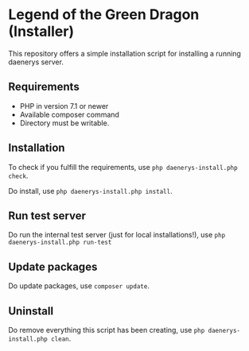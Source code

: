 # Legend of the Green Dragon (Installer)

This repository offers a simple installation script for installing a running daenerys server.

## Requirements

- PHP in version 7.1 or newer
- Available composer command
- Directory must be writable.

## Installation

To check if you fulfill the requirements, use `php daenerys-install.php check`.

Do install, use `php daenerys-install.php install`.

## Run test server

Do run the internal test server (just for local installations!), use `php daenerys-install.php run-test`

## Update packages

Do update packages, use `composer update`.

## Uninstall

Do remove everything this script has been creating, use `php daenerys-install.php clean`.